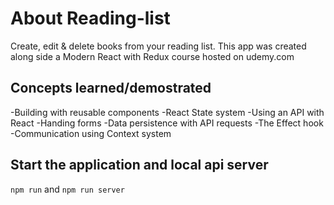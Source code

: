 # About Reading-list
Create, edit & delete books from your reading list.
This app was created along side a Modern React with Redux course hosted on udemy.com 

## Concepts learned/demostrated
-Building with reusable components
-React State system
-Using an API with React
-Handing forms
-Data persistence with API requests
    -The Effect hook
-Communication using Context system

## Start the application and local api server
`npm run` and `npm run server`